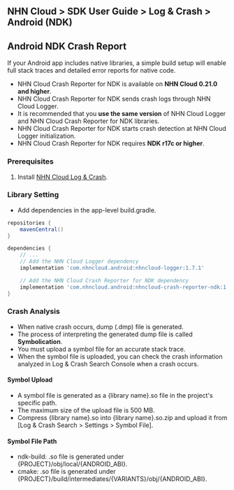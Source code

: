 ## NHN Cloud > SDK User Guide > Log & Crash > Android (NDK)

## Android NDK Crash Report

If your Android app includes native libraries, a simple build setup will enable full stack traces and detailed error reports for native code.

* NHN Cloud Crash Reporter for NDK is available on **NHN Cloud 0.21.0 and higher**.
* NHN Cloud Crash Reporter for NDK sends crash logs through NHN Cloud Logger.
* It is recommended that you **use the same version** of NHN Cloud Logger and NHN Cloud Crash Reporter for NDK libraries.
* NHN Cloud Crash Reporter for NDK starts crash detection at NHN Cloud Logger initialization.
* NHN Cloud Crash Reporter for NDK requires **NDK r17c or higher**.

### Prerequisites

1. Install [NHN Cloud Log & Crash](./log-collector-android).

### Library Setting
- Add dependencies in the app-level build.gradle.

```groovy
repositories {
    mavenCentral()
}

dependencies {
    // ...
    // Add the NHN Cloud Logger dependency
    implementation 'com.nhncloud.android:nhncloud-logger:1.7.1'

    // Add the NHN Cloud Crash Reporter for NDK dependency
    implementation 'com.nhncloud.android:nhncloud-crash-reporter-ndk:1.7.1'
}
```

### Crash Analysis

* When native crash occurs, dump (.dmp) file is generated.
* The process of interpreting the generated dump file is called **Symbolication**.
* You must upload a symbol file for an accurate stack trace.
* When the symbol file is uploaded, you can check the crash information analyzed in Log & Crash Search Console when a crash occurs.

#### Symbol Upload

* A symbol file is generated as a {library name}.so file in the project's specific path.
* The maximum size of the upload file is 500 MB.
* Compress {library name}.so into {library name}.so.zip and upload it from [Log & Crash Search > Settings > Symbol File].

#### Symbol File Path

- ndk-build: .so file is generated under {PROJECT}/obj/local/{ANDROID_ABI}.
- cmake: .so file is generated under {PROJECT}/build/intermediates/{VARIANTS}/obj/{ANDROID_ABI}.
